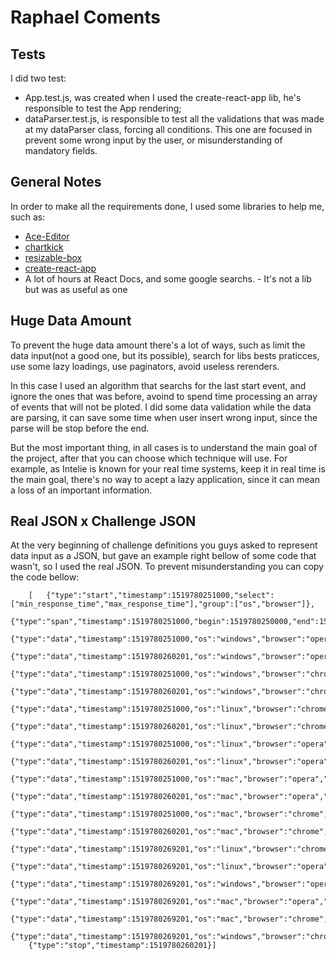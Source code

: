 # Raphael Coments

## Tests

I did two test:
* App.test.js, was created when I used the create-react-app lib, he's responsible to test the App rendering;
* dataParser.test.js, is responsible to test all the validations that was made at my dataParser class, forcing all conditions. This one are focused in prevent some wrong input by the user, or misunderstanding of mandatory fields.

## General Notes

In order to make all the requirements done, I used some libraries to help me, such as:
* [Ace-Editor](https://github.com/securingsincity/react-ace)    
* [chartkick](https://chartkick.com/react)
* [resizable-box](https://www.npmjs.com/package/react-resizable-box)
* [create-react-app](https://create-react-app.dev/docs/getting-started)
* A lot of hours at React Docs, and some google searchs. - It's not a lib but was as useful as one

## Huge Data Amount

To prevent the huge data amount there's a lot of ways, such as limit the data input(not a good one, but its possible), search for libs bests praticces, use some lazy loadings, use paginators, avoid useless rerenders.

In this case I used an algorithm that searchs for the last start event, and ignore the ones that was before, avoind to spend time processing an array of events that will not be ploted. I did some data validation while the data are parsing, it can save some time when user insert wrong input, since the parse will be stop before the end.

But the most important thing, in all cases is to understand the main goal of the project, after that you can choose which technique will use. For example, as Intelie is known for your real time systems, keep it in real time is the main goal, there's no way to acept a lazy application, since it can mean a loss of an important information.

## Real JSON x Challenge JSON

At the very beginning of challenge definitions you guys asked to represent data input as a JSON, but gave an example right bellow of some code that wasn't, so I used the real JSON.
To prevent misunderstanding you can copy the code bellow:

```
    [   {"type":"start","timestamp":1519780251000,"select":["min_response_time","max_response_time"],"group":["os","browser"]},
	{"type":"span","timestamp":1519780251000,"begin":1519780250000,"end":1519780270201},
	{"type":"data","timestamp":1519780251000,"os":"windows","browser":"opera","min_response_time":0.7,"max_response_time":1.8},
	{"type":"data","timestamp":1519780260201,"os":"windows","browser":"opera","min_response_time":0.8,"max_response_time":1.4},
	{"type":"data","timestamp":1519780251000,"os":"windows","browser":"chrome","min_response_time":0.6,"max_response_time":2},
	{"type":"data","timestamp":1519780260201,"os":"windows","browser":"chrome","min_response_time":0.3,"max_response_time":1.7},
	{"type":"data","timestamp":1519780251000,"os":"linux","browser":"chrome","min_response_time":0.2,"max_response_time":1.5},
	{"type":"data","timestamp":1519780260201,"os":"linux","browser":"chrome","min_response_time":0.3,"max_response_time":1.4},
	{"type":"data","timestamp":1519780251000,"os":"linux","browser":"opera","min_response_time":0.4,"max_response_time":1.7},
	{"type":"data","timestamp":1519780260201,"os":"linux","browser":"opera","min_response_time":0.7,"max_response_time":1.8},
	{"type":"data","timestamp":1519780251000,"os":"mac","browser":"opera","min_response_time":0.1,"max_response_time":5.3},
	{"type":"data","timestamp":1519780260201,"os":"mac","browser":"opera","min_response_time":1.1,"max_response_time":3.2},
	{"type":"data","timestamp":1519780251000,"os":"mac","browser":"chrome","min_response_time":1.2,"max_response_time":4},
	{"type":"data","timestamp":1519780260201,"os":"mac","browser":"chrome","min_response_time":1.5,"max_response_time":2.9},
	{"type":"data","timestamp":1519780269201,"os":"linux","browser":"chrome","min_response_time":0.3,"max_response_time":1.4},
	{"type":"data","timestamp":1519780269201,"os":"linux","browser":"opera","min_response_time":0.7,"max_response_time":1.8},
	{"type":"data","timestamp":1519780269201,"os":"windows","browser":"opera","min_response_time":0.8,"max_response_time":1.4},
	{"type":"data","timestamp":1519780269201,"os":"mac","browser":"opera","min_response_time":1.1,"max_response_time":3.2},
	{"type":"data","timestamp":1519780269201,"os":"mac","browser":"chrome","min_response_time":1.5,"max_response_time":2.9},
	{"type":"data","timestamp":1519780269201,"os":"windows","browser":"chrome","min_response_time":0.3,"max_response_time":1.7},
	{"type":"stop","timestamp":1519780260201}]

 ```
